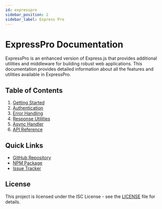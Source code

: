 ```yaml
---
id: expresspro
sidebar_position: 2
sidebar_label: Express Pro
---
```

# ExpressPro Documentation

ExpressPro is an enhanced version of Express.js that provides additional utilities and middleware for building robust web applications. This documentation provides detailed information about all the features and utilities available in ExpressPro.

## Table of Contents

1. [Getting Started](./getting-started.md)
2. [Authentication](./authentication.md)
3. [Error Handling](./error-handling.md)
4. [Response Utilities](./response-utilities.md)
5. [Async Handler](./async-handler.md)
6. [API Reference](./api-reference.md)

## Quick Links

- [GitHub Repository](https://github.com/suryanshvermaa/express-pro)
- [NPM Package](https://www.npmjs.com/package/expresspro)
- [Issue Tracker](https://github.com/suryanshvermaa/express-pro/issues)

## License

This project is licensed under the ISC License - see the [LICENSE](../LICENSE) file for details. 